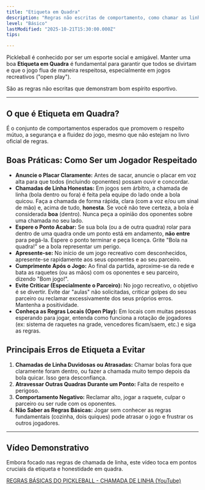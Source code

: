 ```yaml
---
title: "Etiqueta em Quadra"
description: "Regras não escritas de comportamento, como chamar as linhas honestamente, esperar o ponto acabar para atravessar quadras, e comunicação respeitosa."
level: "Básico"
lastModified: "2025-10-21T15:30:00.000Z"
tips:

---
```


Pickleball é conhecido por ser um esporte social e amigável. Manter uma boa **Etiqueta em Quadra** é fundamental para garantir que todos se divirtam e que o jogo flua de maneira respeitosa, especialmente em jogos recreativos ("open play").

São as regras não escritas que demonstram bom espírito esportivo.

---

## O que é Etiqueta em Quadra?

É o conjunto de comportamentos esperados que promovem o respeito mútuo, a segurança e a fluidez do jogo, mesmo que não estejam no livro oficial de regras.

## Boas Práticas: Como Ser um Jogador Respeitado

* **Anuncie o Placar Claramente:** Antes de sacar, anuncie o placar em voz alta para que todos (incluindo oponentes) possam ouvir e concordar.
* **Chamadas de Linha Honestas:** Em jogos sem árbitro, a chamada de linha (bola dentro ou fora) é feita pela equipe do lado onde a bola quicou. Faça a chamada de forma rápida, clara (com a voz e/ou um sinal de mão) e, acima de tudo, **honesta**. Se você não teve certeza, a bola é considerada **boa** (dentro). Nunca peça a opinião dos oponentes sobre uma chamada no seu lado.
* **Espere o Ponto Acabar:** Se sua bola (ou a de outra quadra) rolar para dentro de uma quadra onde um ponto está em andamento, **não entre** para pegá-la. Espere o ponto terminar e peça licença. Grite "Bola na quadra!" se a bola representar um perigo.
* **Apresente-se:** No início de um jogo recreativo com desconhecidos, apresente-se rapidamente aos seus oponentes e ao seu parceiro.
* **Cumprimente Após o Jogo:** Ao final da partida, aproxime-se da rede e bata as raquetes (ou as mãos) com os oponentes e seu parceiro, dizendo "Bom jogo!".
* **Evite Criticar (Especialmente o Parceiro):** No jogo recreativo, o objetivo é se divertir. Evite dar "aulas" não solicitadas, criticar golpes do seu parceiro ou reclamar excessivamente dos seus próprios erros. Mantenha a positividade.
* **Conheça as Regras Locais (Open Play):** Em locais com muitas pessoas esperando para jogar, entenda como funciona a rotação de jogadores (ex: sistema de raquetes na grade, vencedores ficam/saem, etc.) e siga as regras.

## Principais Erros de Etiqueta a Evitar

1.  **Chamadas de Linha Duvidosas ou Atrasadas:** Chamar bolas fora que claramente foram dentro, ou fazer a chamada muito tempo depois da bola quicar. Isso gera desconfiança.
2.  **Atravessar Outras Quadras Durante um Ponto:** Falta de respeito e perigoso.
3.  **Comportamento Negativo:** Reclamar alto, jogar a raquete, culpar o parceiro ou ser rude com os oponentes.
4.  **Não Saber as Regras Básicas:** Jogar sem conhecer as regras fundamentais (cozinha, dois quiques) pode atrasar o jogo e frustrar os outros jogadores.

---

## Vídeo Demonstrativo

Embora focado nas regras de chamada de linha, este vídeo toca em pontos cruciais da etiqueta e honestidade em quadra.

[REGRAS BÁSICAS DO PICKLEBALL - CHAMADA DE LINHA (YouTube)](https://www.youtube.com/watch?v=zHdpOZkSsTs)
